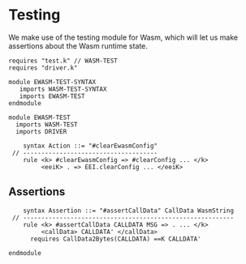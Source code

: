 Testing
=======

We make use of the testing module for Wasm, which will let us make assertions about the Wasm runtime state.

```k
requires "test.k" // WASM-TEST
requires "driver.k"

module EWASM-TEST-SYNTAX
   imports WASM-TEST-SYNTAX
   imports EWASM-TEST
endmodule
```

```k
module EWASM-TEST
  imports WASM-TEST
  imports DRIVER
```

```k
    syntax Action ::= "#clearEwasmConfig"
 // -------------------------------------
    rule <k> #clearEwasmConfig => #clearConfig ... </k>
         <eeiK> . => EEI.clearConfig ... </eeiK>
```

Assertions
----------

```// TODO:reintroduce
    syntax Assertion ::= "#assertCallData" CallData WasmString
 // ----------------------------------------------------------
    rule <k> #assertCallData CALLDATA MSG => . ... </k>
         <callData> CALLDATA' </callData>
      requires CallData2Bytes(CALLDATA) ==K CALLDATA'
```

```k
endmodule
```

